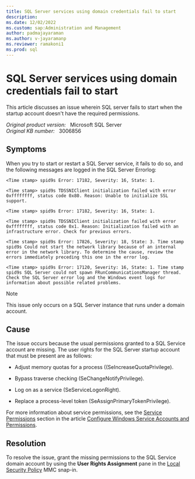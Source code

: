 ```yaml
---
title: SQL Server services using domain credentials fail to start 
description: 
ms.date: 12/02/2022
ms.custom: sap:Administration and Management
author: padmajayaraman
ms.author: v-jayaramanp
ms.reviewer: ramakoni1
ms.prod: sql
---
```


# SQL Server services using domain credentials fail to start

This article discusses an issue wherein SQL server fails to start when the startup account doesn't have the required permissions.

_Original product version:_ &nbsp; Microsoft SQL Server  
_Original KB number:_ &nbsp; 3006856

## Symptoms

When you try to start or restart a SQL Server service, it fails to do so, and the following messages are logged in the SQL Server Errorlog:

```output
<Time stamp> spid9s Error: 17182, Severity: 16, State: 1.

<Time stamp> spid9s TDSSNIClient initialization failed with error 0xffffffff, status code 0x80. Reason: Unable to initialize SSL support.

<Time stamp> spid9s Error: 17182, Severity: 16, State: 1.

<Time stamp> spid9s TDSSNIClient initialization failed with error 0xffffffff, status code 0x1. Reason: Initialization failed with an infrastructure error. Check for previous errors.

<Time stamp> spid9s Error: 17826, Severity: 18, State: 3. Time stamp spid9s Could not start the network library because of an internal error in the network library. To determine the cause, review the errors immediately preceding this one in the error log.

<Time stamp> spid9s Error: 17120, Severity: 16, State: 1. Time stamp spid9s SQL Server could not spawn FRunCommunicationsManager thread. Check the SQL Server error log and the Windows event logs for information about possible related problems.
```

> [!NOTE]
> This issue only occurs on a SQL Server instance that runs under a domain account.

## Cause

The issue occurs because the usual permissions granted to a SQL Service account are missing. The user rights for the SQL Server startup account that must be present are as follows:

- Adjust memory quotas for a process ((SeIncreaseQuotaPrivilege).

- Bypass traverse checking (SeChangeNotifyPrivilege).

- Log on as a service (SeServiceLogonRight).

- Replace a process-level token (SeAssignPrimaryTokenPrivilege).

For more information about service permissions, see the [Service Permissions](/sql/database-engine/configure-windows/configure-windows-service-accounts-and-permissions#service-permissions) section in the article [Configure Windows Service Accounts and Permissions](/sql/database-engine/configure-windows/configure-windows-service-accounts-and-permissions?view=sql-server-2017).

## Resolution

To resolve the issue, grant the missing permissions to the SQL Service domain account by using the **User Rights Assignment** pane in the [Local Security Policy](/windows/security/threat-protection/security-policy-settings/how-to-configure-security-policy-settings) MMC snap-in.
